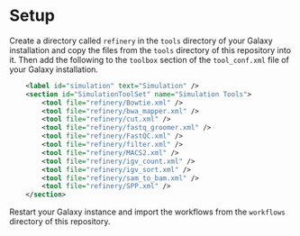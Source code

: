 # Setup

Create a directory called `refinery` in the `tools` directory of your Galaxy installation and copy the files from the `tools` directory of this repository into it. 
Then add the following to the `toolbox` section of the `tool_conf.xml` file of your Galaxy installation.
```xml
    <label id="simulation" text="Simulation" />
    <section id="SimulationToolSet" name="Simulation Tools">
        <tool file="refinery/Bowtie.xml" />
        <tool file="refinery/bwa_mapper.xml" />
        <tool file="refinery/cut.xml" />
        <tool file="refinery/fastq_groomer.xml" />
        <tool file="refinery/FastQC.xml" />
        <tool file="refinery/filter.xml" />
        <tool file="refinery/MACS2.xml" />
        <tool file="refinery/igv_count.xml" />
        <tool file="refinery/igv_sort.xml" />
        <tool file="refinery/sam_to_bam.xml" />
        <tool file="refinery/SPP.xml" />
    </section>
 ```
Restart your Galaxy instance and import the workflows from the `workflows` directory of this repository.
